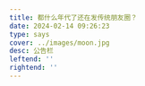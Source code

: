 ```yaml
---
title: 都什么年代了还在发传统朋友圈？
date: 2024-02-14 09:26:23
type: says
cover: ../images/moon.jpg
desc: 公告栏
leftend: ''
rightend: ''
---
```

